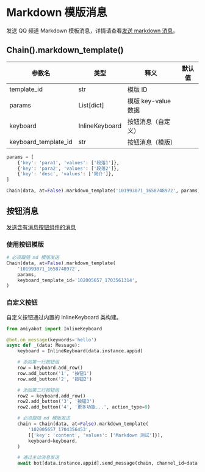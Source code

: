 # Markdown 模版消息

发送 QQ 频道 Markdown
模板消息，详情请查看[发送 markdown 消息](https://bot.q.qq.com/wiki/develop/api/openapi/message/post_markdown_messages.html)。

## Chain().markdown_template()

| 参数名                  | 类型             | 释义              | 默认值 |
|----------------------|----------------|-----------------|-----|
| template_id          | str            | 模版 ID           |     |
| params               | List[dict]     | 模版 key-value 数据 |     |
| keyboard             | InlineKeyboard | 按钮消息（自定义）       |     |
| keyboard_template_id | str            | 按钮消息（模版）        |     |

```python
params = [
    {'key': 'para1', 'values': ['段落1']},
    {'key': 'para2', 'values': ['段落2']},
    {'key': 'desc', 'values': ['简介']},
]

Chain(data, at=False).markdown_template('101993071_1658748972', params)
```

## 按钮消息

[发送含有消息按钮组件的消息](https://bot.q.qq.com/wiki/develop/api/openapi/message/post_keyboard_messages.html)

### 使用按钮模版

```python {4}
# 必须跟随 md 模版发送
Chain(data, at=False).markdown_template(
    '101993071_1658748972',
    params,
    keyboard_template_id='102005657_1703561314',
)
```

### 自定义按钮

自定义按钮通过内置的 InlineKeyboard 类构建。

```python
from amiyabot import InlineKeyboard

@bot.on_message(keywords='hello')
async def _(data: Message):
    keyboard = InlineKeyboard(data.instance.appid)

    # 添加第一行按钮组
    row = keyboard.add_row()
    row.add_button('1', '按钮1')
    row.add_button('2', '按钮2')

    # 添加第二行按钮组
    row2 = keyboard.add_row()
    row2.add_button('3', '按钮3')
    row2.add_button('4', '更多功能...', action_type=0)

    # 必须跟随 md 模版发送
    chain = Chain(data, at=False).markdown_template(
        '102005657_1704356453',
        [{'key': 'content', 'values': ['Markdown 测试']}],
        keyboard=keyboard,
    )

    # 通过主动消息发送
    await bot[data.instance.appid].send_message(chain, channel_id=data.channel_id)
```
